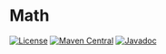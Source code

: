 # Math

[![License](https://img.shields.io/github/license/PrimordialMoros/Math?color=blue&style=flat-square)](LICENSE)
[![Maven Central](https://img.shields.io/maven-central/v/me.moros/math?style=flat-square)](https://search.maven.org/artifact/me.moros/math-core/2.0.0/pom)
[![Javadoc](https://javadoc.io/badge2/me.moros/math/javadoc.svg?style=flat-square)](https://javadoc.io/doc/me.moros/math-core)
